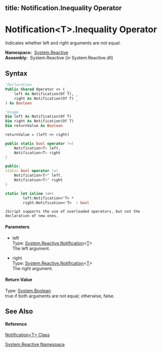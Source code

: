 title: Notification<T>.Inequality Operator
---
# Notification\<T\>.Inequality Operator

Indicates whether left and right arguments are not equal.

**Namespace:**  [System.Reactive](System.Reactive/System.Reactive)  
**Assembly:**  System.Reactive (in System.Reactive.dll)

## Syntax

```vb
'Declaration
Public Shared Operator <> ( _
    left As Notification(Of T), _
    right As Notification(Of T) _
) As Boolean
```

```vb
'Usage
Dim left As Notification(Of T)
Dim right As Notification(Of T)
Dim returnValue As Boolean

returnValue = (left <> right)
```

```csharp
public static bool operator !=(
    Notification<T> left,
    Notification<T> right
)
```

```c++
public:
static bool operator !=(
    Notification<T>^ left, 
    Notification<T>^ right
)
```

```fsharp
static let inline (<>)
        left:Notification<'T> * 
        right:Notification<'T>  : bool
```

```jscript
JScript supports the use of overloaded operators, but not the declaration of new ones.
```

#### Parameters

- left  
  Type: [System.Reactive.Notification](Notification/Notification(T))\<[T](Notification/Notification(T))\>  
  The left argument.

- right  
  Type: [System.Reactive.Notification](Notification/Notification(T))\<[T](Notification/Notification(T))\>  
  The right argument.

#### Return Value

Type: [System.Boolean](https://msdn.microsoft.com/en-us/library/a28wyd50)  
true if both arguments are not equal; otherwise, false.

## See Also

#### Reference

[Notification\<T\> Class](Notification/Notification(T))

[System.Reactive Namespace](System.Reactive/System.Reactive)






